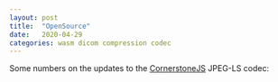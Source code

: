 ```yaml
---
layout: post
title:  "OpenSource"
date:   2020-04-29 
categories: wasm dicom compression codec
---
```


Some numbers on the updates to the [CornerstoneJS](https://cornerstonejs.org)
JPEG-LS codec:
